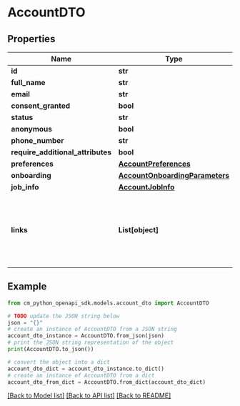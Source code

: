 # AccountDTO


## Properties

Name | Type | Description | Notes
------------ | ------------- | ------------- | -------------
**id** | **str** |  | 
**full_name** | **str** |  | 
**email** | **str** |  | 
**consent_granted** | **bool** |  | [optional] 
**status** | **str** |  | [optional] 
**anonymous** | **bool** |  | [optional] 
**phone_number** | **str** |  | [optional] 
**require_additional_attributes** | **bool** |  | [optional] 
**preferences** | [**AccountPreferences**](AccountPreferences.md) |  | [optional] 
**onboarding** | [**AccountOnboardingParameters**](AccountOnboardingParameters.md) |  | [optional] 
**job_info** | [**AccountJobInfo**](AccountJobInfo.md) |  | [optional] 
**links** | **List[object]** | define keys links and page that are mandatory for all pageble responses | [optional] 

## Example

```python
from cm_python_openapi_sdk.models.account_dto import AccountDTO

# TODO update the JSON string below
json = "{}"
# create an instance of AccountDTO from a JSON string
account_dto_instance = AccountDTO.from_json(json)
# print the JSON string representation of the object
print(AccountDTO.to_json())

# convert the object into a dict
account_dto_dict = account_dto_instance.to_dict()
# create an instance of AccountDTO from a dict
account_dto_from_dict = AccountDTO.from_dict(account_dto_dict)
```
[[Back to Model list]](../README.md#documentation-for-models) [[Back to API list]](../README.md#documentation-for-api-endpoints) [[Back to README]](../README.md)


